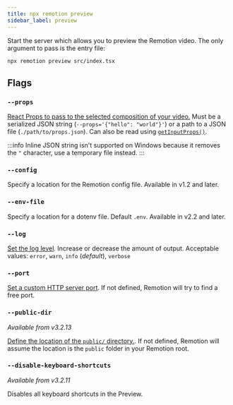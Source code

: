 ```yaml
---
title: npx remotion preview
sidebar_label: preview
---
```


Start the server which allows you to preview the Remotion video. The only argument to pass is the entry file:

```bash
npx remotion preview src/index.tsx
```

## Flags

### `--props`

[React Props to pass to the selected composition of your video.](/docs/parametrized-rendering#passing-input-props-in-the-cli) Must be a serialized JSON string (`--props='{"hello": "world"}'`) or a path to a JSON file (`./path/to/props.json`). Can also be read using [`getInputProps()`](/docs/get-input-props).

:::info
Inline JSON string isn't supported on Windows because it removes the `"` character, use a temporary file instead.
:::

### `--config`

Specify a location for the Remotion config file. Available in v1.2 and later.

### `--env-file`

Specify a location for a dotenv file. Default `.env`. Available in v2.2 and later.

### `--log`

[Set the log level](/docs/config#setlevel). Increase or decrease the amount of output. Acceptable values: `error`, `warn`, `info` (_default_), `verbose`

### `--port`

[Set a custom HTTP server port](/docs/config#setPort). If not defined, Remotion will try to find a free port.

### `--public-dir`

_Available from v3.2.13_

[Define the location of the `public/` directory.](/docs/config#setpublicdir). If not defined, Remotion will assume the location is the `public` folder in your Remotion root.

### `--disable-keyboard-shortcuts`

_Available from v3.2.11_

Disables all keyboard shortcuts in the Preview.
